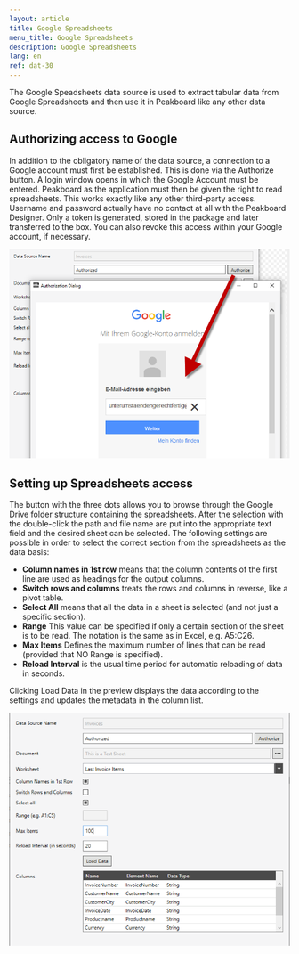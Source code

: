 ```yaml
---
layout: article
title: Google Spreadsheets
menu_title: Google Spreadsheets
description: Google Spreadsheets
lang: en
ref: dat-30
---
```

The Google Speadsheets data source is used to extract tabular data from Google Spreadsheets and then use it in Peakboard like any other data source.

## Authorizing access to Google

In addition to the obligatory name of the data source, a connection to a Google account must first be established. This is done via the Authorize button. A login window opens in which the Google Account must be entered. Peakboard as the application must then be given the right to read spreadsheets. This works exactly like any other third-party access. Username and password actually have no contact at all with the Peakboard Designer. Only a token is generated, stored in the package and later transferred to the box. You can also revoke this access within your Google account, if necessary.

![image_1](/assets/images/Data_Sources/GoogleSpreadsheets/SpeadsheetsSource01.png)

## Setting up Spreadsheets access

The button with the three dots allows you to browse through the Google Drive folder structure containing the spreadsheets. After the selection with the double-click the path and file name are put into the appropriate text field and the desired sheet can be selected.
The following settings are possible in order to select the correct section from the spreadsheets as the data basis:

*    **Column names in 1st row** means that the column contents of the first line are used as headings for the output columns.
*    **Switch rows and columns** treats the rows and columns in reverse, like a pivot table.
*    **Select All** means that all the data in a sheet is selected (and not just a specific section).
*    **Range** This value can be specified if only a certain section of the sheet is to be read. The notation is the same as in Excel, e.g. A5:C26.
*    **Max Items** Defines the maximum number of lines that can be read (provided that NO Range is specified).
*    **Reload Interval** is the usual time period for automatic reloading of data in seconds.

Clicking Load Data in the preview displays the data according to the settings and updates the metadata in the column list.

![image_1](/assets/images/Data_Sources/GoogleSpreadsheets/SpeadsheetsSource02.png)
